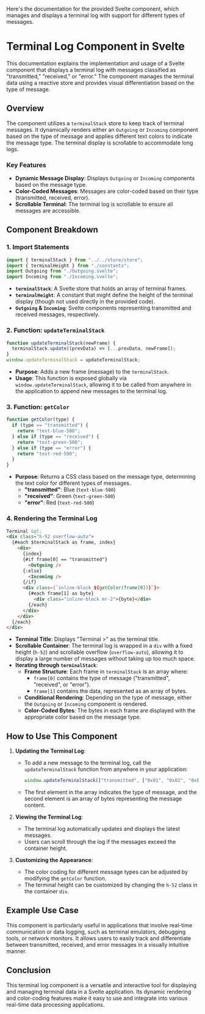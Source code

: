 Here's the documentation for the provided Svelte component, which manages and displays a terminal log with support for different types of messages.

# Terminal Log Component in Svelte

This documentation explains the implementation and usage of a Svelte component that displays a terminal log with messages classified as "transmitted," "received," or "error." The component manages the terminal data using a reactive store and provides visual differentiation based on the type of message.

## Overview

The component utilizes a `terminalStack` store to keep track of terminal messages. It dynamically renders either an `Outgoing` or `Incoming` component based on the type of message and applies different text colors to indicate the message type. The terminal display is scrollable to accommodate long logs.

### Key Features
- **Dynamic Message Display**: Displays `Outgoing` or `Incoming` components based on the message type.
- **Color-Coded Messages**: Messages are color-coded based on their type (transmitted, received, error).
- **Scrollable Terminal**: The terminal log is scrollable to ensure all messages are accessible.

## Component Breakdown

### 1. Import Statements

```javascript
import { terminalStack } from "../../store/store";
import { terminalHeight } from "./constants";
import Outgoing from "./Outgoing.svelte";
import Incoming from "./Incoming.svelte";
```

- **`terminalStack`**: A Svelte store that holds an array of terminal frames.
- **`terminalHeight`**: A constant that might define the height of the terminal display (though not used directly in the provided code).
- **`Outgoing` & `Incoming`**: Svelte components representing transmitted and received messages, respectively.

### 2. Function: `updateTerminalStack`

```javascript
function updateTerminalStack(newFrame) {
  terminalStack.update((prevData) => [...prevData, newFrame]);
}
window.updateTerminalStack = updateTerminalStack;
```

- **Purpose**: Adds a new frame (message) to the `terminalStack`.
- **Usage**: This function is exposed globally via `window.updateTerminalStack`, allowing it to be called from anywhere in the application to append new messages to the terminal log.

### 3. Function: `getColor`

```javascript
function getColor(type) {
  if (type == "transmitted") {
    return "text-blue-500";
  } else if (type == "received") {
    return "text-green-500";
  } else if (type == "error") {
    return "text-red-500";
  }
}
```

- **Purpose**: Returns a CSS class based on the message type, determining the text color for different types of messages.
  - **"transmitted"**: Blue (`text-blue-500`)
  - **"received"**: Green (`text-green-500`)
  - **"error"**: Red (`text-red-500`)

### 4. Rendering the Terminal Log

```html
Terminal &gt;
<div class="h-52 overflow-auto">
  {#each $terminalStack as frame, index}
    <div>
      {index}
      {#if frame[0] == "transmitted"}
        <Outgoing />
      {:else}
        <Incoming />
      {/if}
      <div class={`inline-block ${getColor(frame[0])}`}>
        {#each frame[1] as byte}
          <div class="inline-block mr-2">{byte}</div>
        {/each}
      </div>
    </div>
  {/each}
</div>
```

- **Terminal Title**: Displays "Terminal &gt;" as the terminal title.
- **Scrollable Container**: The terminal log is wrapped in a `div` with a fixed height (`h-52`) and scrollable overflow (`overflow-auto`), allowing it to display a large number of messages without taking up too much space.
- **Iterating through `terminalStack`**:
  - **Frame Structure**: Each frame in `terminalStack` is an array where:
    - `frame[0]` contains the type of message ("transmitted", "received", or "error").
    - `frame[1]` contains the data, represented as an array of bytes.
  - **Conditional Rendering**: Depending on the type of message, either the `Outgoing` or `Incoming` component is rendered.
  - **Color-Coded Bytes**: The bytes in each frame are displayed with the appropriate color based on the message type.

## How to Use This Component

1. **Updating the Terminal Log**:
   - To add a new message to the terminal log, call the `updateTerminalStack` function from anywhere in your application:
     ```javascript
     window.updateTerminalStack(["transmitted", ["0x01", "0x02", "0x03"]]);
     ```
   - The first element in the array indicates the type of message, and the second element is an array of bytes representing the message content.

2. **Viewing the Terminal Log**:
   - The terminal log automatically updates and displays the latest messages.
   - Users can scroll through the log if the messages exceed the container height.

3. **Customizing the Appearance**:
   - The color coding for different message types can be adjusted by modifying the `getColor` function.
   - The terminal height can be customized by changing the `h-52` class in the container `div`.

## Example Use Case

This component is particularly useful in applications that involve real-time communication or data logging, such as terminal emulators, debugging tools, or network monitors. It allows users to easily track and differentiate between transmitted, received, and error messages in a visually intuitive manner.

## Conclusion

This terminal log component is a versatile and interactive tool for displaying and managing terminal data in a Svelte application. Its dynamic rendering and color-coding features make it easy to use and integrate into various real-time data processing applications.

